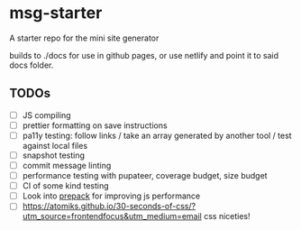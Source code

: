 # msg-starter

A starter repo for the mini site generator

builds to ./docs for use in github pages, or use netlify and point it to said docs folder.

## TODOs

* [ ] JS compiling
* [ ] prettier formatting on save instructions
* [ ] pa11y testing: follow links / take an array generated by another tool / test against local files
* [ ] snapshot testing
* [ ] commit message linting
* [ ] performance testing with pupateer, coverage budget, size budget
* [ ] CI of some kind testing
* [ ] Look into [prepack](https://prepack.io/) for improving js performance
* [ ] https://atomiks.github.io/30-seconds-of-css/?utm_source=frontendfocus&utm_medium=email css niceties!
